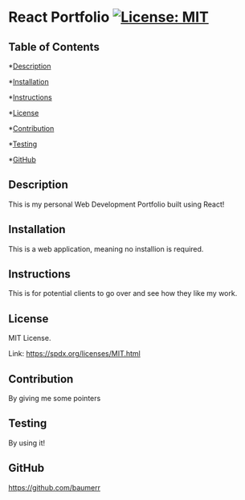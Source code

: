 # React Portfolio [![License: MIT](https://img.shields.io/badge/License-MIT-yellow.svg)](https://opensource.org/licenses/MIT)  ## Table of Contents*[Description](#description)*[Installation](#installation)*[Instructions](#instructions)*[License](#lincense)*[Contribution](#contribution)*[Testing](#testing)*[GitHub](#github)## DescriptionThis is my personal Web Development Portfolio built using React!## InstallationThis is a web application, meaning no installion is required.## InstructionsThis is for potential clients to go over and see how they like my work.## License  MIT License.  Link: https://spdx.org/licenses/MIT.html  ## ContributionBy giving me some pointers## TestingBy using it!## GitHubhttps://github.com/baumerr